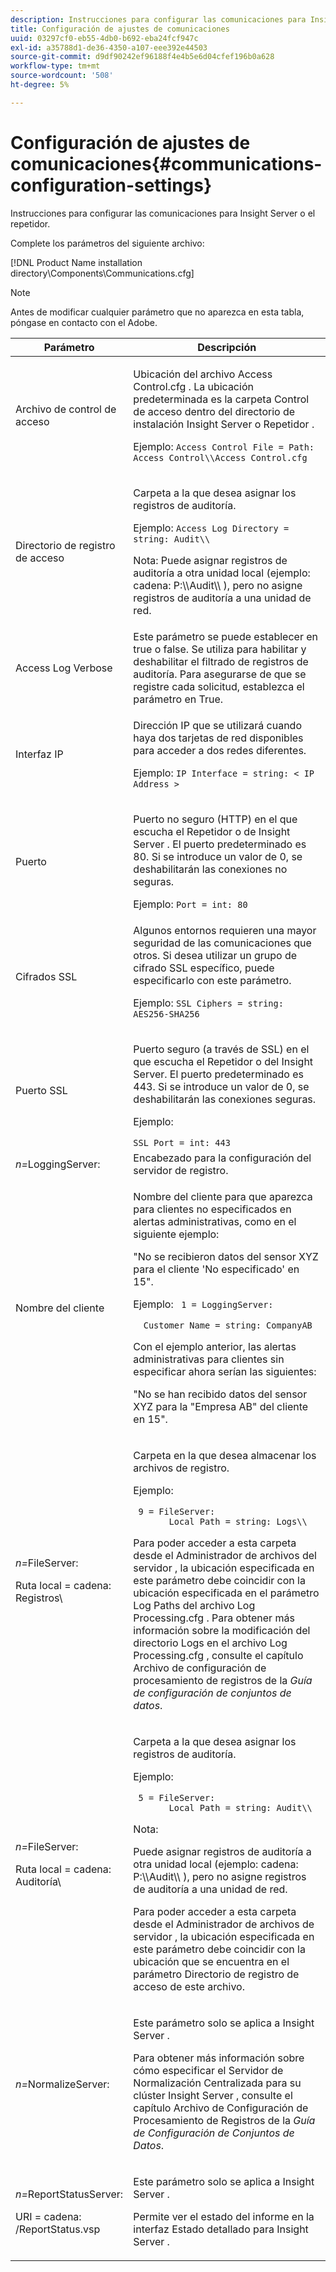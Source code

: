 ```yaml
---
description: Instrucciones para configurar las comunicaciones para Insight Server o el repetidor.
title: Configuración de ajustes de comunicaciones
uuid: 03297cf0-eb55-4db0-b692-eba24fcf947c
exl-id: a35788d1-de36-4350-a107-eee392e44503
source-git-commit: d9df90242ef96188f4e4b5e6d04cfef196b0a628
workflow-type: tm+mt
source-wordcount: '508'
ht-degree: 5%

---
```


# Configuración de ajustes de comunicaciones{#communications-configuration-settings}

Instrucciones para configurar las comunicaciones para Insight Server o el repetidor.

Complete los parámetros del siguiente archivo:

[!DNL Product Name installation directory\Components\Communications.cfg]

>[!NOTE]
>
>Antes de modificar cualquier parámetro que no aparezca en esta tabla, póngase en contacto con el Adobe.

<table id="table_C87F1150E53548F484A8C0CFE91F1079"> 
 <thead> 
  <tr> 
   <th colname="col1" class="entry"> Parámetro </th> 
   <th colname="col2" class="entry"> Descripción </th> 
  </tr> 
 </thead>
 <tbody> 
  <tr> 
   <td colname="col1"> Archivo de control de acceso </td> 
   <td colname="col2"> <p>Ubicación del archivo <span class="filepath"> Access Control.cfg </span>. La ubicación predeterminada es la carpeta <span class="filepath"> Control de acceso </span> dentro del directorio de instalación <span class="keyword"> Insight Server </span> o <span class="wintitle"> Repetidor </span>. </p> <p>Ejemplo: <code>Access Control File = Path: Access Control\\Access Control.cfg</code> </p> </td> 
  </tr> 
  <tr> 
   <td colname="col1"> Directorio de registro de acceso </td> 
   <td colname="col2"> <p>Carpeta a la que desea asignar los registros de auditoría. </p> <p>Ejemplo: <code>Access Log Directory = string: Audit\\</code> </p> <p> <p>Nota:  Puede asignar registros de auditoría a otra unidad local (ejemplo: <span class="filepath"> cadena: P:\\Audit\\ </span>), pero no asigne registros de auditoría a una unidad de red. </p> </p> </td> 
  </tr> 
  <tr> 
   <td colname="col1"> Access Log Verbose </td> 
   <td colname="col2"> Este parámetro se puede establecer en true o false. Se utiliza para habilitar y deshabilitar el filtrado de registros de auditoría. Para asegurarse de que se registre cada solicitud, establezca el parámetro en True. </td> 
  </tr> 
  <tr> 
   <td colname="col1"> Interfaz IP </td> 
   <td colname="col2"> <p>Dirección IP que se utilizará cuando haya dos tarjetas de red disponibles para acceder a dos redes diferentes. </p> <p>Ejemplo: <code>IP Interface = string: &lt; IP Address &gt;</code> </p> </td> 
  </tr> 
  <tr> 
   <td colname="col1"> Puerto </td> 
   <td colname="col2"> <p>Puerto no seguro (HTTP) en el que escucha el <span class="keyword"> Repetidor </span> o <span class="wintitle"> de Insight Server </span>. El puerto predeterminado es 80. Si se introduce un valor de 0, se deshabilitarán las conexiones no seguras. </p> <p>Ejemplo: <code>Port = int: 80</code> </p> </td> 
  </tr> 
  <tr> 
   <td colname="col1"> Cifrados SSL </td> 
   <td colname="col2"> Algunos entornos requieren una mayor seguridad de las comunicaciones que otros. Si desea utilizar un grupo de cifrado SSL específico, puede especificarlo con este parámetro. <p>Ejemplo: <code>SSL Ciphers = string: AES256-SHA256</code> </p> </td> 
  </tr> 
  <tr> 
   <td colname="col1"> Puerto SSL </td> 
   <td colname="col2"> <p>Puerto seguro (a través de SSL) en el que escucha el <span class="keyword"> Repetidor </span> o <span class="wintitle"> del </span> Insight Server. El puerto predeterminado es 443. Si se introduce un valor de 0, se deshabilitarán las conexiones seguras. </p> <p>Ejemplo: <span class="filepath"></span> </p> <code>SSL Port = int: 443</code> </td> 
  </tr> 
  <tr> 
   <td colname="col1"> <i>n=</i>LoggingServer: </td> 
   <td colname="col2"> Encabezado para la configuración del servidor de registro. </td> 
  </tr> 
  <tr> 
   <td colname="col1"> Nombre del cliente </td> 
   <td colname="col2"> <p>Nombre del cliente para que aparezca para clientes no especificados en alertas administrativas, como en el siguiente ejemplo: </p> <p>"No se recibieron datos del sensor XYZ para el cliente 'No especificado' en 15". </p> <p>Ejemplo: <code> 1&nbsp;=&nbsp;LoggingServer:&nbsp; 
      &nbsp;&nbsp;Customer&nbsp;Name&nbsp;=&nbsp;string:&nbsp;CompanyAB </code> </p> <p>Con el ejemplo anterior, las alertas administrativas para clientes sin especificar ahora serían las siguientes: </p> <p>"No se han recibido datos del sensor XYZ para la "Empresa AB" del cliente en 15". </p> </td> 
  </tr> 
  <tr> 
   <td colname="col1"> <p> <i>n=</i>FileServer: </p> <p> Ruta local = cadena: Registros\ </p> </td> 
   <td colname="col2"> <p>Carpeta en la que desea almacenar los archivos de registro. </p> <p>Ejemplo: </p> <code> 9&nbsp;=&nbsp;FileServer:&nbsp; 
     &nbsp;&nbsp;Local&nbsp;Path&nbsp;=&nbsp;string:&nbsp;Logs\\ </code> <p>Para poder acceder a esta carpeta desde el <span class="wintitle"> Administrador de archivos del servidor </span>, la ubicación especificada en este parámetro debe coincidir con la ubicación especificada en el parámetro Log Paths del archivo <span class="filepath"> Log Processing.cfg </span> . Para obtener más información sobre la modificación del directorio Logs en el archivo <span class="filepath"> Log Processing.cfg </span> , consulte el capítulo Archivo de configuración de procesamiento de registros de la <i>Guía de configuración de conjuntos de datos</i>. </p> </td> 
  </tr> 
  <tr> 
   <td colname="col1"> <p> <i>n=</i>FileServer: </p> <p> Ruta local = cadena: Auditoría\ </p> </td> 
   <td colname="col2"> <p>Carpeta a la que desea asignar los registros de auditoría. </p> <p>Ejemplo: </p> <code> 5&nbsp;=&nbsp;FileServer:&nbsp; 
     &nbsp;&nbsp;Local&nbsp;Path&nbsp;=&nbsp;string:&nbsp;Audit\\ </code> <p>Nota:  <p>Puede asignar registros de auditoría a otra unidad local (ejemplo: <span class="filepath"> cadena: P:\\Audit\\ </span>), pero no asigne registros de auditoría a una unidad de red. </p> <p>Para poder acceder a esta carpeta desde el <span class="wintitle"> Administrador de archivos de servidor </span>, la ubicación especificada en este parámetro debe coincidir con la ubicación que se encuentra en el parámetro Directorio de registro de acceso de este archivo. </p> </p> </td> 
  </tr> 
  <tr> 
   <td colname="col1"> <i>n=</i>NormalizeServer: </td> 
   <td colname="col2"> <p>Este parámetro solo se aplica a <span class="keyword"> Insight Server </span>. </p> <p>Para obtener más información sobre cómo especificar el Servidor de Normalización Centralizada para su clúster <span class="keyword"> Insight Server </span>, consulte el capítulo Archivo de Configuración de Procesamiento de Registros de la <i>Guía de Configuración de Conjuntos de Datos</i>. </p> </td> 
  </tr> 
  <tr> 
   <td colname="col1"> <p> <i>n=</i>ReportStatusServer: </p> <p> URI = cadena: /ReportStatus.vsp </p> </td> 
   <td colname="col2"> <p>Este parámetro solo se aplica a <span class="keyword"> Insight Server </span>. </p> <p>Permite ver el estado <span class="keyword"> del informe </span> en la interfaz Estado detallado para <span class="keyword"> Insight Server </span>. </p> </td> 
  </tr> 
 </tbody> 
</table>
